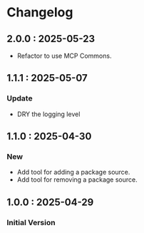 # Changelog

## 2.0.0 : 2025-05-23
- Refactor to use MCP Commons.

## 1.1.1 : 2025-05-07

### Update
- DRY the logging level

## 1.1.0 : 2025-04-30

### New
- Add tool for adding a package source.
- Add tool for removing a package source.

## 1.0.0 : 2025-04-29

### Initial Version